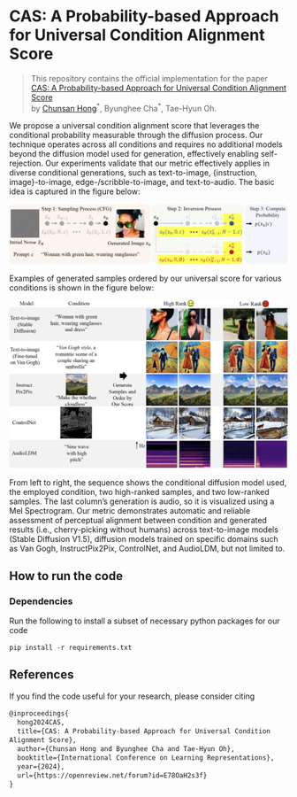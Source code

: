 # CAS: A Probability-based Approach for Universal Condition Alignment Score

>This repository contains the official implementation for the paper [CAS: A Probability-based Approach for Universal Condition Alignment Score](https://openreview.net/forum?id=E78OaH2s3f) <br> by [Chunsan Hong](https://sites.google.com/view/chunsanhong)<sup>\*</sup>, Byunghee Cha<sup>\*</sup>, Tae-Hyun Oh.


We propose a universal condition alignment score that leverages the conditional probability measurable through the diffusion process. Our technique operates across all conditions and requires no additional models beyond the diffusion model used for generation, effectively enabling self-rejection. Our experiments validate that our metric effectively applies in diverse conditional generations, such as text-to-image, {instruction, image}-to-image, edge-/scribble-to-image, and text-to-audio. The basic idea is captured in the figure below:


![Method Overview](assets/figures/mthd.png)


Examples of generated samples ordered by our universal score for various conditions is shown in the figure below:


![Generated Samples Examples](assets/figures/concept_ex.png)


From left to right, the sequence shows the conditional diffusion model used, the employed condition, two high-ranked samples, and two low-ranked samples. The last column’s generation is audio, so it is visualized using a Mel Spectrogram. Our metric demonstrates automatic and reliable assessment of perceptual alignment between condition and generated results (i.e., cherry-picking without humans) across text-to-image models (Stable Diffusion V1.5), diffusion models trained on specific domains such as Van Gogh, InstructPix2Pix, ControlNet, and AudioLDM, but not limited to.

## How to run the code
### Dependencies
Run the following to install a subset of necessary python packages for our code
```
pip install -r requirements.txt
```

## References
If you find the code useful for your research, please consider citing
```
@inproceedings{
  hong2024CAS,
  title={CAS: A Probability-based Approach for Universal Condition Alignment Score},
  author={Chunsan Hong and Byunghee Cha and Tae-Hyun Oh},
  booktitle={International Conference on Learning Representations},
  year={2024},
  url={https://openreview.net/forum?id=E78OaH2s3f}
}
```